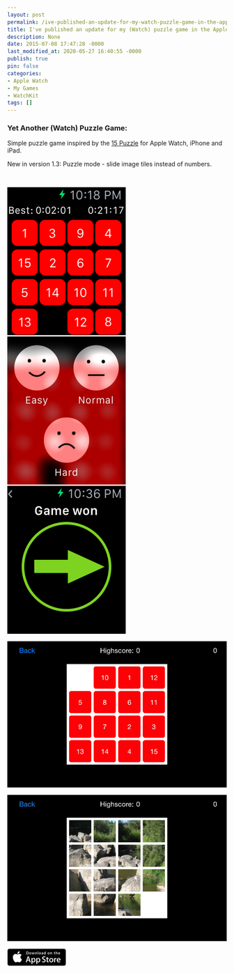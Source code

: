 ```yaml
---
layout: post
permalink: /ive-published-an-update-for-my-watch-puzzle-game-in-the-apple-app-store/
title: I've published an update for my (Watch) puzzle game in the Apple App Store
description: None
date: 2015-07-08 17:47:28 -0000
last_modified_at: 2020-05-27 16:40:55 -0000
publish: true
pin: false
categories:
- Apple Watch
- My Games
- WatchKit
tags: []
---
```

### Yet Another (Watch) Puzzle Game:

Simple puzzle game inspired by the [15 Puzzle](https://en.wikipedia.org/wiki/15_puzzle) for Apple Watch, iPhone and iPad.

New in version 1.3: Puzzle mode - slide image tiles instead of numbers.

 

![Screenshot Watch](/assets/2015/04/iOS-Simulator-Screen-Shot-Apple-Watch-21-May-2015-22.18.26.png) ![Screenshot Apple Watch](/assets/2015/04/iOS-Simulator-Screen-Shot-Apple-Watch-21-May-2015-22.20.20-1.jpg) ![Screenshot Apple Watch](/assets/2015/04/iOS-Simulator-Screen-Shot-Apple-Watch-21-May-2015-22.36.29.png)

![iOS Screen Shot](/assets/2015/04/iOS-Simulator-Screen-Shot-23-Jun-2015-21.31.50.png)

![iOS Screen Shot](/assets/2015/04/iOS-Simulator-Screen-Shot-01-Jul-2015-23.47.23-1.jpg)

[![AppStore](/assets/2015/04/AppStore1.png)](https://itunes.apple.com/us/app/yet-another-watch-puzzle-game/id997514879?ls=1&mt=8)